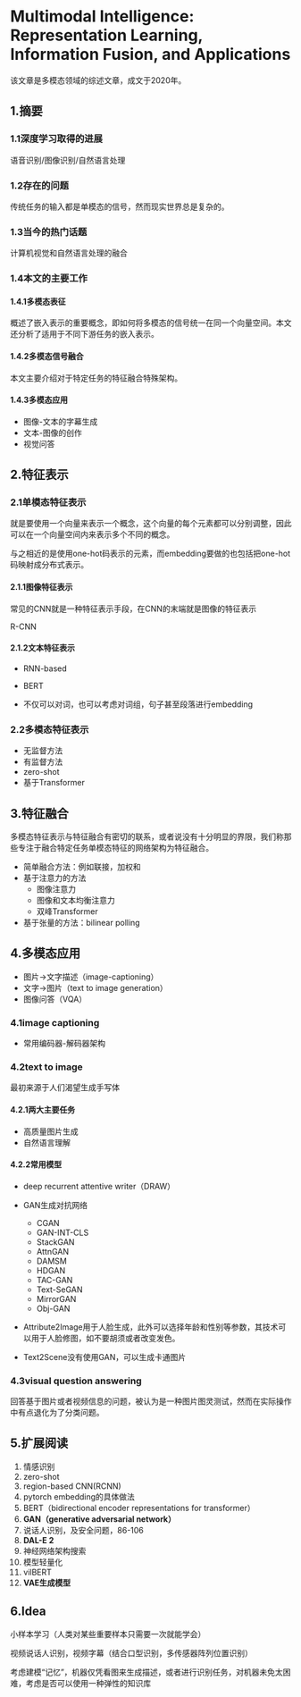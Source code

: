 # Multimodal Intelligence: Representation Learning, Information Fusion, and Applications

该文章是多模态领域的综述文章，成文于2020年。

## 1.摘要

### 1.1深度学习取得的进展

语音识别/图像识别/自然语言处理

### 1.2存在的问题

传统任务的输入都是单模态的信号，然而现实世界总是复杂的。

### 1.3当今的热门话题

计算机视觉和自然语言处理的融合

### 1.4本文的主要工作

#### 1.4.1多模态表征

概述了嵌入表示的重要概念，即如何将多模态的信号统一在同一个向量空间。本文还分析了适用于不同下游任务的嵌入表示。

#### 1.4.2多模态信号融合

本文主要介绍对于特定任务的特征融合特殊架构。

#### 1.4.3多模态应用

- 图像-文本的字幕生成
- 文本-图像的创作
- 视觉问答

## 2.特征表示

### 2.1单模态特征表示

就是要使用一个向量来表示一个概念，这个向量的每个元素都可以分别调整，因此可以在一个向量空间内来表示多个不同的概念。

与之相近的是使用one-hot码表示的元素，而embedding要做的也包括把one-hot码映射成分布式表示。

#### 2.1.1图像特征表示

常见的CNN就是一种特征表示手段，在CNN的末端就是图像的特征表示

R-CNN

#### 2.1.2文本特征表示

- RNN-based
- BERT

- 不仅可以对词，也可以考虑对词组，句子甚至段落进行embedding

### 2.2多模态特征表示

- 无监督方法
- 有监督方法
- zero-shot
- 基于Transformer

## 3.特征融合

多模态特征表示与特征融合有密切的联系，或者说没有十分明显的界限，我们称那些专注于融合特定任务单模态特征的网络架构为特征融合。

- 简单融合方法：例如联接，加权和
- 基于注意力的方法
  - 图像注意力
  - 图像和文本均衡注意力
  - 双峰Transformer
- 基于张量的方法：bilinear polling

## 4.多模态应用

- 图片->文字描述（image-captioning）
- 文字->图片（text to image generation）
- 图像问答（VQA）

### 4.1image captioning

- 常用编码器-解码器架构

### 4.2text to image

最初来源于人们渴望生成手写体

#### 4.2.1两大主要任务

- 高质量图片生成
- 自然语言理解

#### 4.2.2常用模型

- deep recurrent attentive writer（DRAW）
- GAN生成对抗网络
  - CGAN
  - GAN-INT-CLS
  - StackGAN
  - AttnGAN
  - DAMSM
  - HDGAN
  - TAC-GAN
  - Text-SeGAN
  - MirrorGAN
  - Obj-GAN

- Attribute2Image用于人脸生成，此外可以选择年龄和性别等参数，其技术可以用于人脸修图，如不要胡须或者改变发色。
- Text2Scene没有使用GAN，可以生成卡通图片

### 4.3visual question answering

回答基于图片或者视频信息的问题，被认为是一种图片图灵测试，然而在实际操作中有点退化为了分类问题。



## 5.扩展阅读

1. 情感识别
2. zero-shot
3. region-based CNN(RCNN)
4. pytorch embedding的具体做法
5. BERT（bidirectional encoder representations for transformer）
6. **GAN（generative adversarial network）**
7. 说话人识别，及安全问题，86-106
8. **DAL-E 2**
9. 神经网络架构搜索
10. 模型轻量化
11. vilBERT
12. **VAE生成模型**

## 6.Idea

小样本学习（人类对某些重要样本只需要一次就能学会）

视频说话人识别，视频字幕（结合口型识别，多传感器阵列位置识别）

考虑建模“记忆”，机器仅凭看图来生成描述，或者进行识别任务，对机器未免太困难，考虑是否可以使用一种弹性的知识库